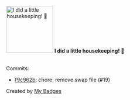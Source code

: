 <img src="https://my-badges.github.io/my-badges/chore-commit.png" alt="I did a little housekeeping! 🧹" title="I did a little housekeeping! 🧹" width="128">
<strong>I did a little housekeeping! 🧹</strong>
<br><br>

Commits:

- <a href="https://github.com/dwesh163/labo-docker/commit/f9c962b0c75fc792140937b89dd13efc04c23521">f9c962b</a>: chore: remove swap file (#19)


Created by <a href="https://github.com/my-badges/my-badges">My Badges</a>